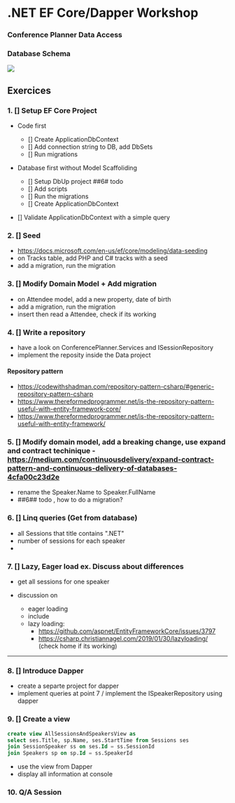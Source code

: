 # .NET EF Core/Dapper Workshop

### Conference Planner Data Access

### Database Schema

![](https://github.com/andreiscutariu002/wantsome-dotnet-public/blob/master/img/06/schema.png?raw=true)

## Exercices

### 1. [] Setup EF Core Project

- Code first   
    - [] Create ApplicationDbContext
    - [] Add connection string to DB, add DbSets
    - [] Run migrations   

- Database first without Model Scaffoliding
    - [] Setup DbUp project ##6# todo
    - [] Add scripts
    - [] Run the migrations
    - [] Create ApplicationDbContext 

- [] Validate ApplicationDbContext with a simple query 

### 2. [] Seed

- https://docs.microsoft.com/en-us/ef/core/modeling/data-seeding
- on Tracks table, add PHP and C# tracks with a seed
- add a migration, run the migration

### 3. [] Modify Domain Model + Add migration

- on Attendee model, add a new property, date of birth
- add a migration, run the migration
- insert then read a Attendee, check if its working

### 4. [] Write a repository

- have a look on ConferencePlanner.Services and ISessionRepository
- implement the reposity inside the Data project

#### Repository pattern

* https://codewithshadman.com/repository-pattern-csharp/#generic-repository-pattern-csharp
* https://www.thereformedprogrammer.net/is-the-repository-pattern-useful-with-entity-framework-core/
* https://www.thereformedprogrammer.net/is-the-repository-pattern-useful-with-entity-framework/

### 5. [] Modify domain model, add a breaking change, use expand and contract techinique - https://medium.com/continuousdelivery/expand-contract-pattern-and-continuous-delivery-of-databases-4cfa00c23d2e

- rename the Speaker.Name to Speaker.FullName
- ##6## todo , how to do a migration?

### 6. [] Linq queries (Get from database)

- all Sessions that title contains ".NET"
- number of sessions for each speaker
- 

### 7. [] Lazy, Eager load ex. Discuss about differences

- get all sessions for one speaker

- discussion on 
    - eager loading
    - include
    - lazy loading: 
        - https://github.com/aspnet/EntityFrameworkCore/issues/3797 
        - https://csharp.christiannagel.com/2019/01/30/lazyloading/ (check home if its working)

----------

### 8. [] Introduce Dapper

- create a separte project for dapper
- implement queries at point 7 / implement the ISpeakerRepository using dapper

### 9. [] Create a view 

```sql
create view AllSessionsAndSpeakersView as
select ses.Title, sp.Name, ses.StartTime from Sessions ses
join SessionSpeaker ss on ses.Id = ss.SessionId
join Speakers sp on sp.Id = ss.SpeakerId
```

* use the view from Dapper
* display all information at console

### 10. Q/A Session